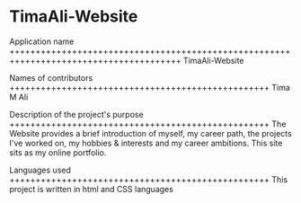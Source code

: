 # TimaAli-Website
Application name
+++++++++++++++++++++++++++++++++++++++++++++++++++++++++++++++++++++++++++++++++++++++
TimaAli-Website

Names of contributors
++++++++++++++++++++++++++++++++++++++++++++++++++
Tima M Ali

Description of the project's purpose
++++++++++++++++++++++++++++++++++++++++++++++++++
The Website provides a brief introduction of myself, my career path, the projects I've worked on, my hobbies & interests and my career ambitions. This site sits as my online portfolio.

Languages used
++++++++++++++++++++++++++++++++++++++++++++++++++
This project is written in html and CSS languages

